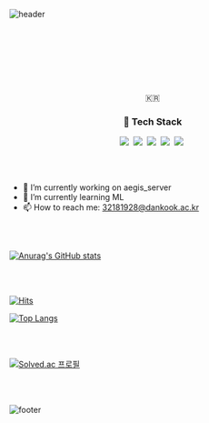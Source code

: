 ![header](https://capsule-render.vercel.app/api?type=waving&color=A3DCBE&height=200&section=header&text=charlieppark&fontSize=50&animation=blink)

<br></br>
<br></br>
<br></br>
<p align="center">🇰🇷</p>

<h3 align="center">🔧 Tech Stack</h3>

<p align="center">
  <img src="https://img.shields.io/badge/Python-3766AB?style=flat-square&logo=Python&logoColor=white"/></a>&nbsp
  <img src="https://img.shields.io/badge/Java-007396?style=flat-square&logo=Java&logoColor=white"/></a>&nbsp 
  <img src="https://img.shields.io/badge/C++-00599C?style=flat-square&logo=C%2B%2B&logoColor=white"/></a>&nbsp 
  <img src="https://img.shields.io/badge/C-A8B9CC?style=flat-square&logo=C&logoColor=white"/></a>&nbsp 
  <img src="https://img.shields.io/badge/Javascript-ffb13b?style=flat-square&logo=javascript&logoColor=white"/></a>&nbsp
</p>
<br></br>

- 🔭 I’m currently working on aegis_server
- 🌱 I’m currently learning ML
- 📫 How to reach me: 32181928@dankook.ac.kr

<br></br>

[![Anurag's GitHub stats](https://github-readme-stats.vercel.app/api?username=charlieppark)](https://github.com/anuraghazra/github-readme-stats)

<br></br>

[![Hits](https://hits.seeyoufarm.com/api/count/incr/badge.svg?url=https%3A%2F%2Fgithub.com%2Fcharlieppark&count_bg=%2379C83D&title_bg=%23555555&icon=&icon_color=%23E7E7E7&title=hits&edge_flat=false)](https://hits.seeyoufarm.com)

[![Top Langs](https://github-readme-stats.vercel.app/api/top-langs/?username=charlieppark)](https://github.com/anuraghazra/github-readme-stats)

<br></br>

[![Solved.ac
프로필](http://mazassumnida.wtf/api/generate_badge?boj=chanho0309)](https://solved.ac/chanho0309)

<br></br>

![footer](https://capsule-render.vercel.app/api?type=waving&color=A3DCBE&height=200&section=footer)





<!--
**charlieppark/charlieppark** is a ✨ _special_ ✨ repository because its `README.md` (this file) appears on your GitHub profile.

Here are some ideas to get you started:

- 🔭 I’m currently working on ...
- 🌱 I’m currently learning ...
- 👯 I’m looking to collaborate on ...
- 🤔 I’m looking for help with ...
- 💬 Ask me about ...
- 📫 How to reach me: ...
- 😄 Pronouns: ...
- ⚡ Fun fact: ...
-->
